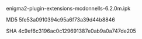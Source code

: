 enigma2-plugin-extensions-mcdonnells-6.2.0m.ipk

MD5 5fe53a0910394c95a6f73a39d44b8846

SHA 4c9ef6c3196ac0c129691387e0ab9a0a747de205

